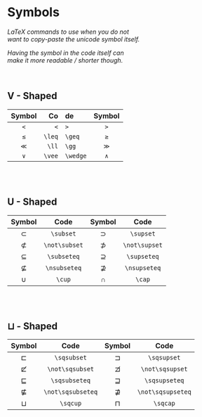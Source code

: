 
# Symbols

*LaTeX commands to use when you do not* <br>
*want to copy-paste the unicode symbol itself.*

*Having the symbol in the code itself can* <br>
*make it more readable / shorter though.*

<br>

## V - Shaped

| Symbol | Co | de | Symbol |
|:------:|-----:|:-------|:----:|
| `<` | `<` | `>` | `>`
| `≤` | `\leq` | `\geq` | `≥`
| `≪` | `\ll` | `\gg` | `≫`
| `∨` | `\vee` | `\wedge` | `∧`

<br>
<br>

## U - Shaped

| Symbol | Code | Symbol | Code |
|:------:|:----:|:------:|:----:|
| $\subset$ | `\subset` | $\supset$ | `\supset`
| $\not\subset$ | `\not\subset` | $\not\supset$ | `\not\supset`
| $\subseteq$ | `\subseteq` | $\supseteq$ | `\supseteq`
| $\nsubseteq$ | `\nsubseteq` | $\nsupseteq$ | `\nsupseteq`
| $\cup$ | `\cup` | $\cap$ | `\cap`

<br>
<br>

## ⊔ - Shaped

| Symbol | Code | Symbol | Code |
|:------:|:----:|:------:|:----:|
| $\sqsubset$ | `\sqsubset` | $\sqsupset$ | `\sqsupset`
| $\not\sqsubset$ | `\not\sqsubset` | $\not\sqsupset$ | `\not\sqsupset`
| $\sqsubseteq$ | `\sqsubseteq` | $\sqsupseteq$ | `\sqsupseteq`
| $\not\sqsubseteq$ | `\not\sqsubseteq` | $\not\sqsupseteq$ | `\not\sqsupseteq`
| $\sqcup$ | `\sqcup` | $\sqcap$ | `\sqcap`

<br>

